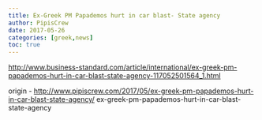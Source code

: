 ```yaml
---
title: Ex-Greek PM Papademos hurt in car blast- State agency
author: PipisCrew
date: 2017-05-26
categories: [greek,news]
toc: true
---
```


http://www.business-standard.com/article/international/ex-greek-pm-papademos-hurt-in-car-blast-state-agency-117052501564_1.html

origin - http://www.pipiscrew.com/2017/05/ex-greek-pm-papademos-hurt-in-car-blast-state-agency/ ex-greek-pm-papademos-hurt-in-car-blast-state-agency